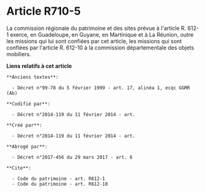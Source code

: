 # Article R710-5

La commission régionale du patrimoine et des sites prévue à l'article R. 612-1 exerce, en Guadeloupe, en Guyane, en
Martinique et à La Réunion, outre les missions qui lui sont confiées par cet article, les missions qui sont confiées par
l'article R. 612-10 à la commission départementale des objets mobiliers.

**Liens relatifs à cet article**

	**Anciens textes**:

	  - Décret n°99-78 du 5 février 1999 - art. 17, alinéa 1, ecqc GGMR (Ab)

	**Codifié par**:

	  - Décret n°2014-119 du 11 février 2014 - art.

	**Créé par**:

	  - Décret n°2014-119 du 11 février 2014 - art.

	**Abrogé par**:

	  - Décret n°2017-456 du 29 mars 2017 - art. 6

	**Cite**:

	  - Code du patrimoine - art. R612-1
	  - Code du patrimoine - art. R612-10
